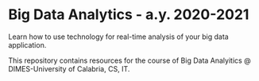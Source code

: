# Big Data Analytics - a.y. 2020-2021
Learn how to use technology for real-time analysis of your big data application.

This repository contains resources for the course of Big Data Analyitics @ DIMES-University of Calabria, CS, IT.

